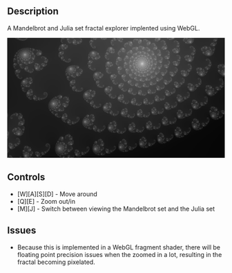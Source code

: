 ## Description

A Mandelbrot and Julia set fractal explorer implented using WebGL.

![Screenshot of fractal explorer](https://github.com/hpnrep6/MandelbrotFractalExplorer/blob/master/screenshot.png)

## Controls

- [W][A][S][D] - Move around
- [Q][E] - Zoom out/in
- [M][J] - Switch between viewing the Mandelbrot set and the Julia set

## Issues

- Because this is implemented in a WebGL fragment shader, there will be floating point precision issues when the zoomed in a lot, resulting in the fractal becoming pixelated.
